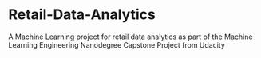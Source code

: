 # Retail-Data-Analytics
A Machine Learning project for retail data analytics as part of the Machine Learning Engineering Nanodegree Capstone Project from Udacity
